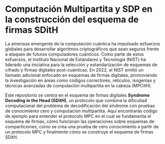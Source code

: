 # Computación Multipartita y SDP en la construcción del esquema de firmas SDitH

La amenaza emergente de la computación cuántica ha impulsado esfuerzos globales para desarrollar algoritmos criptográficos que sean seguros frente a ataques de futuros computadores cuánticos. Como parte de estos esfuerzos, el Instituto Nacional de Estándares y Tecnología (NIST) ha liderado una iniciativa para la selección y estandarización de esquemas de cifrado y firmas digitales post-cuánticas. En 2022, el NIST emitió un llamado adicional enfocado en esquemas de firmas digitales, promoviendo la investigación en áreas como códigos correctores, retículos, isogenias y técnicas avanzadas de computación multipartita en la cabeza (MPCitH).  

Este repositorio se centra en el esquema de firmas digitales **Syndrome Decoding in the Head (SDitH)**, un protocolo que combina la dificultad computacional del problema de decodificación del síndrome con pruebas de conocimiento cero y computación multipartita. Aquí encontrarás código de ejemplo para entender el protocolo MPC en el cual se fundamenta el esquema de firmas, cómo funcionan las operaciones sobre esquemas de comparticiones, cómo se crea una prueba de cero conocimiento a partir de un protocolo MPC y finalmente cómo se construye el esquema de firmas SDitH.
